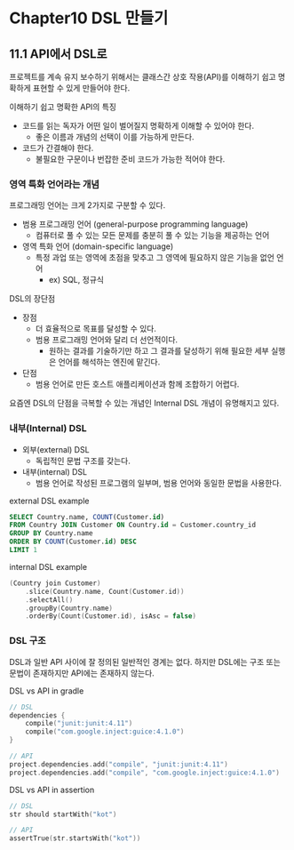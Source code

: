 # Chapter10 DSL 만들기

## 11.1 API에서 DSL로

프로젝트를 계속 유지 보수하기 위해서는 클래스간 상호 작용(API)를 이해하기 쉽고 명확하게
표현할 수 있게 만들어야 한다. 

이해하기 쉽고 명확한 API의 특징
- 코드를 읽는 독자가 어떤 일이 벌어질지 명확하게 이해할 수 있어야 한다.
  - 좋은 이름과 개념의 선택이 이를 가능하게 만든다.
- 코드가 간결해야 한다.
  - 불필요한 구문이나 번잡한 준비 코드가 가능한 적어야 한다.

### 영역 특화 언어라는 개념

프로그래밍 언어는 크게 2가지로 구분할 수 있다.
- 범용 프로그래밍 언어 (general-purpose programming language)
  - 컴퓨터로 풀 수 있는 모든 문제를 충분히 풀 수 있는 기능을 제공하는 언어
- 영역 특화 언어 (domain-specific language)
  - 특정 과업 또는 영역에 초점을 맞추고 그 영역에 필요하지 않은 기능을 없언 언어
    - ex) SQL, 정규식

DSL의 장단점
- 장점
  - 더 효율적으로 목표를 달성할 수 있다. 
  - 범용 프로그래밍 언어와 달리 더 선언적이다.
    - 원하는 결과를 기술하기만 하고 그 결과를 달성하기 위해 필요한 세부 실행은 언어를 해석하는 엔진에 맡긴다.
- 단점
  - 범용 언어로 만든 호스트 애플리케이션과 함께 조합하기 어렵다.

요즘엔 DSL의 단점을 극복할 수 있는 개념인 Internal DSL 개념이 유명해지고 있다.

### 내부(Internal) DSL

- 외부(external) DSL
  - 독립적인 문법 구조를 갖는다.
- 내부(internal) DSL
  - 범용 언어로 작성된 프로그램의 일부며, 범용 언어와 동일한 문법을 사용한다.

external DSL example
```sql
SELECT Country.name, COUNT(Customer.id)
FROM Country JOIN Customer ON Country.id = Customer.country_id
GROUP BY Country.name
ORDER BY COUNT(Customer.id) DESC 
LIMIT 1
```

internal DSL example
```kotlin
(Country join Customer)
    .slice(Country.name, Count(Customer.id))
    .selectAll()
    .groupBy(Country.name)
    .orderBy(Count(Customer.id), isAsc = false)
```

### DSL 구조

DSL과 일반 API 사이에 잘 정의된 일반적인 경계는 없다.
하지만 DSL에는 구조 또는 문법이 존재하지만 API에는 존재하지 않는다.

DSL vs API in gradle
```kotlin
// DSL
dependencies {
    compile("junit:junit:4.11")
    compile("com.google.inject:guice:4.1.0")
}

// API
project.dependencies.add("compile", "junit:junit:4.11")
project.dependencies.add("compile", "com.google.inject:guice:4.1.0")
```

DSL vs API in assertion
```kotlin
// DSL
str should startWith("kot")

// API
assertTrue(str.startsWith("kot"))
```

